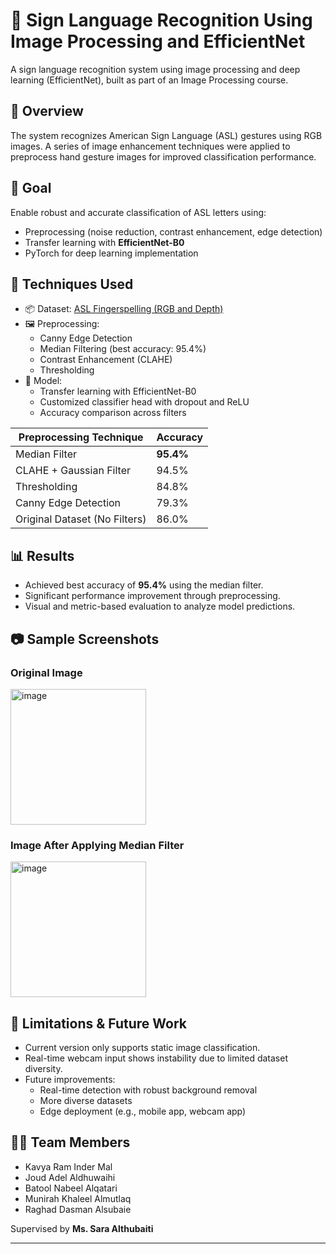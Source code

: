 # 🤟 Sign Language Recognition Using Image Processing and EfficientNet

A sign language recognition system using image processing and deep learning (EfficientNet), built as part of an Image Processing course.

## 📌 Overview
The system recognizes American Sign Language (ASL) gestures using RGB images. A series of image enhancement techniques were applied to preprocess hand gesture images for improved classification performance.

## 🎯 Goal
Enable robust and accurate classification of ASL letters using:
- Preprocessing (noise reduction, contrast enhancement, edge detection)
- Transfer learning with **EfficientNet-B0**
- PyTorch for deep learning implementation

## 🧪 Techniques Used

- 📦 Dataset: [ASL Fingerspelling (RGB and Depth)](https://www.kaggle.com/datasets/mrgeislinger/asl-rgb-depth-fingerspelling-spelling-it-out)
- 🖼️ Preprocessing:
  - Canny Edge Detection
  - Median Filtering (best accuracy: 95.4%)
  - Contrast Enhancement (CLAHE)
  - Thresholding
- 🧠 Model:
  - Transfer learning with EfficientNet-B0
  - Customized classifier head with dropout and ReLU
  - Accuracy comparison across filters

| Preprocessing Technique        | Accuracy |
|-------------------------------|----------|
| Median Filter                 | **95.4%** |
| CLAHE + Gaussian Filter       | 94.5%    |
| Thresholding                  | 84.8%    |
| Canny Edge Detection          | 79.3%    |
| Original Dataset (No Filters) | 86.0%    |

## 📊 Results

- Achieved best accuracy of **95.4%** using the median filter.
- Significant performance improvement through preprocessing.
- Visual and metric-based evaluation to analyze model predictions.

## 📷 Sample Screenshots

### Original Image
<img width="217" alt="image" src="https://github.com/user-attachments/assets/d9093987-c070-45e7-b620-9a5b5c76b365" />


### Image After Applying Median Filter
<img width="217" alt="image" src="https://github.com/user-attachments/assets/72eaf8c9-64ab-4b7d-9ab2-24b5c6b225ee" />




## 🚧 Limitations & Future Work

- Current version only supports static image classification.
- Real-time webcam input shows instability due to limited dataset diversity.
- Future improvements:
  - Real-time detection with robust background removal
  - More diverse datasets
  - Edge deployment (e.g., mobile app, webcam app)

## 👩‍💻 Team Members

- Kavya Ram Inder Mal
- Joud Adel Aldhuwaihi
- Batool Nabeel Alqatari
- Munirah Khaleel Almutlaq
- Raghad Dasman Alsubaie

Supervised by **Ms. Sara Althubaiti**

---


